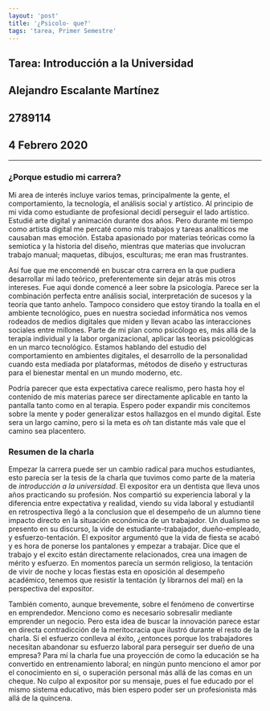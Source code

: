 ```yaml
---
layout: 'post'
title: '¿Psicolo- que?'
tags: 'tarea, Primer Semestre'
---
```




## Tarea: Introducción a la Universidad
## Alejandro Escalante Martínez
## 2789114
## 4 Febrero 2020

---

### ¿Porque estudio mi carrera?

Mi area de interés incluye varios temas, principalmente la gente, el comportamiento, la tecnología, el análisis social y artístico. Al principio de mi vida como estudiante de profesional decidí perseguir el lado artístico. Estudié arte digital y animación durante dos años. Pero durante mi tiempo como artista digital me percaté como mis trabajos y tareas analíticos me causaban mas emoción. Estaba apasionado por materias teóricas como la semiotica y la historia del diseño, mientras que materias que involucran trabajo manual; maquetas, dibujos, esculturas; me eran mas frustrantes.

Así fue que me encomendé en buscar otra carrera en la que pudiera desarrollar mi lado teórico, preferentemente sin dejar atrás mis otros intereses. Fue aqui donde comencé a leer sobre la psicología. Parece ser la combinación perfecta entre análisis social, interpretación de sucesos y la teoría que tanto anhelo. Tampoco considero que estoy tirando la toalla en el ambiente tecnológico, pues en nuestra sociedad informática nos vemos rodeados de medios digitales que miden y llevan acabo las interacciones sociales entre millones. Parte de mi plan como psicólogo es, más allá de la terapia individual y la labor organizacional, aplicar las teorías psicológicas en un marco tecnológico. Estamos hablando del estudio del comportamiento en ambientes digitales, el desarrollo de la personalidad cuando esta mediada por plataformas, métodos de diseño y estructuras para el bienestar mental en un mundo moderno, etc. 

Podría parecer que esta expectativa carece realismo, pero hasta hoy el contenido de mis materias parece ser directamente aplicable en tanto la pantalla tanto como en al terapia. Espero poder expandir mis concitemos sobre la mente y poder generalizar estos hallazgos en el mundo digital. Este sera un largo camino, pero si la meta es *oh* tan distante más vale que el camino sea placentero.

### Resumen de la charla

Empezar la carrera puede ser un cambio radical para muchos estudiantes, esto parecía ser la tesis de la charla que tuvimos como parte de la materia de *introducción a la universidad*. El expositor era un dentista que lleva unos años practicando su profesión. Nos compartió su experiencia laboral y la diferencia entre expectativa y realidad, viendo su vida laboral y estudiantil en retrospectiva llegó a la conclusion que el desempeño de un alumno tiene impacto directo en la situación económica de un trabajador. Un dualismo se presento en su discurso, la vide de estudiante-trabajador, dueño-empleado, y esfuerzo-tentación. El expositor argumentó que la vida de fiesta se acabó y es hora de ponerse los pantalones y empezar a trabajar. Dice que el trabajo y el excito están directamente relacionados, crea una imagen de mérito y esfuerzo. En momentos parecía un sermón religioso, la tentación de vivir de noche y locas fiestas esta en oposición al desempeño académico, tenemos que resistir la tentación (y librarnos del mal) en la perspectiva del expositor.

También comento, aunque brevemente, sobre el fenómeno de convertirse en emprendedor. Menciono como es necesario sobresalir mediante emprender un negocio. Pero esta idea de buscar la innovación parece estar en directa contradicción de la meritocracia que ilustró durante el resto de la charla. Si el esfuerzo conlleva al éxito, ¿entonces porque los trabajadores necesitan abandonar su esfuerzo laboral para perseguir ser dueño de una empresa? Para mí la charla fue una proyección de como la educación se ha convertido en entrenamiento laboral; en ningún punto menciono el amor por el conocimiento en si, o superación personal más allá de las comas en un cheque. No culpo al expositor por su mensaje, pues el fue educado por el mismo sistema educativo, más bien espero poder ser un profesionista más allá de la quincena.
